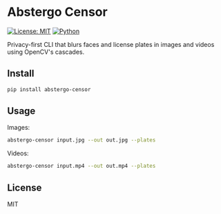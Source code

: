 # Abstergo Censor

[![License: MIT](https://img.shields.io/badge/License-MIT-green.svg)](#license)
[![Python](https://img.shields.io/badge/python-3.9%2B-blue.svg)]()

Privacy-first CLI that blurs faces and license plates in images and videos using OpenCV's cascades.

## Install

```bash
pip install abstergo-censor
```

## Usage

Images:
```bash
abstergo-censor input.jpg --out out.jpg --plates
```

Videos:
```bash
abstergo-censor input.mp4 --out out.mp4 --plates
```

## License
MIT
